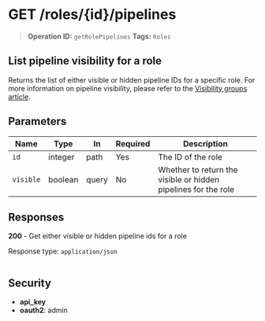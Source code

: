 # GET /roles/{id}/pipelines

> **Operation ID:** `getRolePipelines`
> **Tags:** `Roles`

## List pipeline visibility for a role

Returns the list of either visible or hidden pipeline IDs for a specific role. For more information on pipeline visibility, please refer to the <a href="https://support.pipedrive.com/en/article/visibility-groups" target="_blank" rel="noopener noreferrer">Visibility groups article</a>.

## Parameters

| Name | Type | In | Required | Description |
|------|------|-------|----------|-------------|
| `id` | integer | path | Yes | The ID of the role |
| `visible` | boolean | query | No | Whether to return the visible or hidden pipelines for the role |

## Responses

**200** - Get either visible or hidden pipeline ids for a role

Response type: `application/json`

```

```


## Security

- **api_key**
- **oauth2**: admin